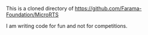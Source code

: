 This is a cloned directory of https://github.com/Farama-Foundation/MicroRTS

I am writing code for fun and not for competitions.